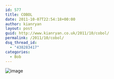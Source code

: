 ```yaml
---
id: 577
title: COBOL
date: 2011-10-07T22:54:18+00:00
author: kianryan
layout: post
guid: http://www.kianryan.co.uk/2011/10/cobol/
permalink: /2011/10/cobol/
dsq_thread_id:
  - "438283417"
categories:
  - Bob
---
```

<img style="display:block;margin-right:auto;margin-left:auto;" alt="image" src="http://www.kianryan.co.uk/wp-content/uploads/2011/10/wpid-Sketch7523512-picsay.jpg" />